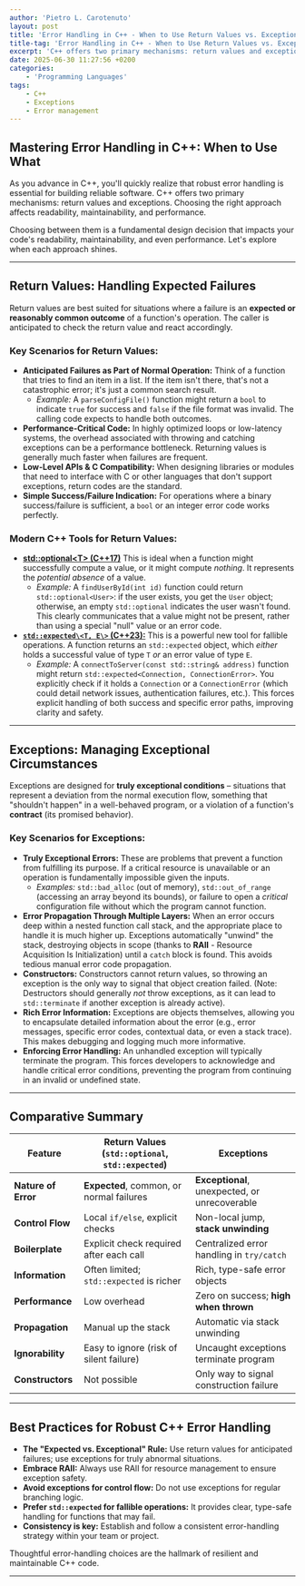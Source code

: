 ```yaml
---
author: 'Pietro L. Carotenuto'
layout: post
title: 'Error Handling in C++ - When to Use Return Values vs. Exceptions'
title-tag: 'Error Handling in C++ - When to Use Return Values vs. Exceptions'
excerpt: 'C++ offers two primary mechanisms: return values and exceptions. Choosing the right approach affects readability, maintainability, and performance.'
date: 2025-06-30 11:27:56 +0200
categories:
    - 'Programming Languages'
tags:
    - C++
    - Exceptions
    - Error management
---
```


## Mastering Error Handling in C++: When to Use What

As you advance in C++, you'll quickly realize that robust error handling is essential for building reliable software. C++ offers two primary mechanisms: return values and exceptions. Choosing the right approach affects readability, maintainability, and performance.

Choosing between them is a fundamental design decision that impacts your code's readability, maintainability, and even performance. Let's explore when each approach shines.

---

## Return Values: Handling Expected Failures

Return values are best suited for situations where a failure is an **expected or reasonably common outcome** of a function's operation. The caller is anticipated to check the return value and react accordingly.

### Key Scenarios for Return Values:

* **Anticipated Failures as Part of Normal Operation:** Think of a function that tries to find an item in a list. If the item isn't there, that's not a catastrophic error; it's just a common search result.
    * *Example:* A `parseConfigFile()` function might return a `bool` to indicate `true` for success and `false` if the file format was invalid. The calling code expects to handle both outcomes.
* **Performance-Critical Code:** In highly optimized loops or low-latency systems, the overhead associated with throwing and catching exceptions can be a performance bottleneck. Returning values is generally much faster when failures are frequent.
* **Low-Level APIs & C Compatibility:** When designing libraries or modules that need to interface with C or other languages that don't support exceptions, return codes are the standard.
* **Simple Success/Failure Indication:** For operations where a binary success/failure is sufficient, a `bool` or an integer error code works perfectly.

### Modern C++ Tools for Return Values:

* [**std::optional\<T\> (C++17)**](https://en.cppreference.com/w/cpp/utility/optional.html) This is ideal when a function might successfully compute a value, or it might compute *nothing*. It represents the *potential absence* of a value.
  * *Example:* A `findUserById(int id)` function could return `std::optional<User>`: if the user exists, you get the `User` object; otherwise, an empty `std::optional` indicates the user wasn't found. This clearly communicates that a value might not be present, rather than using a special "null" value or an error code.
* [**`std::expected\<T, E\>` (C++23):**](https://en.cppreference.com/w/cpp/utility/expected.html) This is a powerful new tool for fallible operations. A function returns an `std::expected` object, which *either* holds a successful value of type `T` *or* an error value of type `E`.
  * *Example:* A `connectToServer(const std::string& address)` function might return `std::expected<Connection, ConnectionError>`. You explicitly check if it holds a `Connection` or a `ConnectionError` (which could detail network issues, authentication failures, etc.). This forces explicit handling of both success and specific error paths, improving clarity and safety.

---

## Exceptions: Managing Exceptional Circumstances

Exceptions are designed for **truly exceptional conditions** – situations that represent a deviation from the normal execution flow, something that "shouldn't happen" in a well-behaved program, or a violation of a function's **contract** (its promised behavior).

### Key Scenarios for Exceptions:

* **Truly Exceptional Errors:** These are problems that prevent a function from fulfilling its purpose. If a critical resource is unavailable or an operation is fundamentally impossible given the inputs.
  * *Examples:* `std::bad_alloc` (out of memory), `std::out_of_range` (accessing an array beyond its bounds), or failure to open a *critical* configuration file without which the program cannot function.
* **Error Propagation Through Multiple Layers:** When an error occurs deep within a nested function call stack, and the appropriate place to handle it is much higher up. Exceptions automatically "unwind" the stack, destroying objects in scope (thanks to **RAII** - Resource Acquisition Is Initialization) until a `catch` block is found. This avoids tedious manual error code propagation.
* **Constructors:** Constructors cannot return values, so throwing an exception is the only way to signal that object creation failed. (Note: Destructors should generally *not* throw exceptions, as it can lead to `std::terminate` if another exception is already active).
* **Rich Error Information:** Exceptions are objects themselves, allowing you to encapsulate detailed information about the error (e.g., error messages, specific error codes, contextual data, or even a stack trace). This makes debugging and logging much more informative.
* **Enforcing Error Handling:** An unhandled exception will typically terminate the program. This forces developers to acknowledge and handle critical error conditions, preventing the program from continuing in an invalid or undefined state.

---

## Comparative Summary

| Feature             | **Return Values** (`std::optional`, `std::expected`) | **Exceptions** |
|---------------------|------------------------------------------------------|---------------|
| **Nature of Error** | **Expected**, common, or normal failures             | **Exceptional**, unexpected, or unrecoverable |
| **Control Flow**    | Local `if/else`, explicit checks                     | Non-local jump, **stack unwinding** |
| **Boilerplate**     | Explicit check required after each call              | Centralized error handling in `try/catch` |
| **Information**     | Often limited; `std::expected` is richer             | Rich, type-safe error objects |
| **Performance**     | Low overhead                                         | Zero on success; **high when thrown** |
| **Propagation**     | Manual up the stack                                  | Automatic via stack unwinding |
| **Ignorability**    | Easy to ignore (risk of silent failure)              | Uncaught exceptions terminate program |
| **Constructors**    | Not possible                                         | Only way to signal construction failure |

---

## Best Practices for Robust C++ Error Handling

* **The "Expected vs. Exceptional" Rule:** Use return values for anticipated failures; use exceptions for truly abnormal situations.
* **Embrace RAII:** Always use RAII for resource management to ensure exception safety.
* **Avoid exceptions for control flow:** Do not use exceptions for regular branching logic.
* **Prefer `std::expected` for fallible operations:** It provides clear, type-safe handling for functions that may fail.
* **Consistency is key:** Establish and follow a consistent error-handling strategy within your team or project.

Thoughtful error-handling choices are the hallmark of resilient and maintainable C++ code.

---
